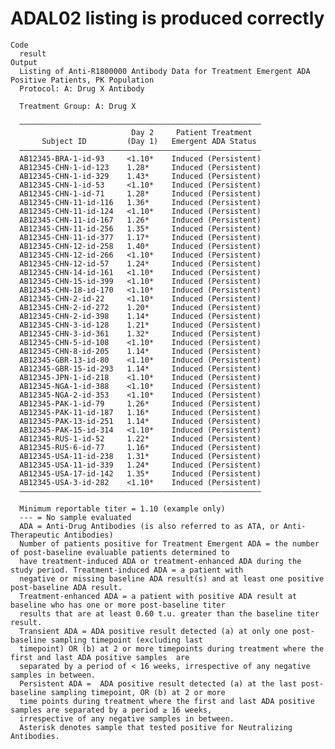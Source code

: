 # ADAL02 listing is produced correctly

    Code
      result
    Output
      Listing of Anti-R1800000 Antibody Data for Treatment Emergent ADA Positive Patients, PK Population
      Protocol: A: Drug X Antibody
      
      Treatment Group: A: Drug X
      
      ——————————————————————————————————————————————————————
                               Day 2     Patient Treatment  
           Subject ID         (Day 1)   Emergent ADA Status 
      ——————————————————————————————————————————————————————
      AB12345-BRA-1-id-93     <1.10*    Induced (Persistent)
      AB12345-CHN-1-id-123    1.28*     Induced (Persistent)
      AB12345-CHN-1-id-329    1.43*     Induced (Persistent)
      AB12345-CHN-1-id-53     <1.10*    Induced (Persistent)
      AB12345-CHN-1-id-71     1.28*     Induced (Persistent)
      AB12345-CHN-11-id-116   1.36*     Induced (Persistent)
      AB12345-CHN-11-id-124   <1.10*    Induced (Persistent)
      AB12345-CHN-11-id-167   1.26*     Induced (Persistent)
      AB12345-CHN-11-id-256   1.35*     Induced (Persistent)
      AB12345-CHN-11-id-377   1.17*     Induced (Persistent)
      AB12345-CHN-12-id-258   1.40*     Induced (Persistent)
      AB12345-CHN-12-id-266   <1.10*    Induced (Persistent)
      AB12345-CHN-12-id-57    1.24*     Induced (Persistent)
      AB12345-CHN-14-id-161   <1.10*    Induced (Persistent)
      AB12345-CHN-15-id-399   <1.10*    Induced (Persistent)
      AB12345-CHN-18-id-170   <1.10*    Induced (Persistent)
      AB12345-CHN-2-id-22     <1.10*    Induced (Persistent)
      AB12345-CHN-2-id-272    1.20*     Induced (Persistent)
      AB12345-CHN-2-id-398    1.14*     Induced (Persistent)
      AB12345-CHN-3-id-128    1.21*     Induced (Persistent)
      AB12345-CHN-3-id-361    1.32*     Induced (Persistent)
      AB12345-CHN-5-id-108    <1.10*    Induced (Persistent)
      AB12345-CHN-8-id-205    1.14*     Induced (Persistent)
      AB12345-GBR-13-id-80    <1.10*    Induced (Persistent)
      AB12345-GBR-15-id-293   1.14*     Induced (Persistent)
      AB12345-JPN-1-id-218    <1.10*    Induced (Persistent)
      AB12345-NGA-1-id-388    <1.10*    Induced (Persistent)
      AB12345-NGA-2-id-353    <1.10*    Induced (Persistent)
      AB12345-PAK-1-id-79     1.26*     Induced (Persistent)
      AB12345-PAK-11-id-187   1.16*     Induced (Persistent)
      AB12345-PAK-13-id-251   1.14*     Induced (Persistent)
      AB12345-PAK-15-id-314   <1.10*    Induced (Persistent)
      AB12345-RUS-1-id-52     1.22*     Induced (Persistent)
      AB12345-RUS-6-id-77     1.16*     Induced (Persistent)
      AB12345-USA-11-id-238   1.31*     Induced (Persistent)
      AB12345-USA-11-id-339   1.24*     Induced (Persistent)
      AB12345-USA-17-id-142   1.35*     Induced (Persistent)
      AB12345-USA-3-id-282    <1.10*    Induced (Persistent)
      ——————————————————————————————————————————————————————
      
      Minimum reportable titer = 1.10 (example only)
      --- = No sample evaluated
      ADA = Anti-Drug Antibodies (is also referred to as ATA, or Anti-Therapeutic Antibodies)
      Number of patients positive for Treatment Emergent ADA = the number of post-baseline evaluable patients determined to
      have treatment-induced ADA or treatment-enhanced ADA during the study period. Treatment-induced ADA = a patient with
      negative or missing baseline ADA result(s) and at least one positive post-baseline ADA result.
      Treatment-enhanced ADA = a patient with positive ADA result at baseline who has one or more post-baseline titer
      results that are at least 0.60 t.u. greater than the baseline titer result.
      Transient ADA = ADA positive result detected (a) at only one post-baseline sampling timepoint (excluding last
      timepoint) OR (b) at 2 or more timepoints during treatment where the first and last ADA positive samples  are
      separated by a period of < 16 weeks, irrespective of any negative samples in between.
      Persistent ADA =  ADA positive result detected (a) at the last post-baseline sampling timepoint, OR (b) at 2 or more
      time points during treatment where the first and last ADA positive samples are separated by a period ≥ 16 weeks,
      irrespective of any negative samples in between.
      Asterisk denotes sample that tested positive for Neutralizing Antibodies.

